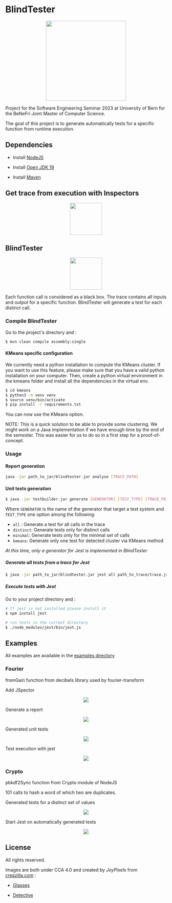 # BlindTester

<p align="center">
    <img 
    src="https://creazilla-store.fra1.digitaloceanspaces.com/emojis/46374/sunglasses-emoji-clipart-md.png" 
    width="250" 
    height="250">
</p>

Project for the Software Engineering Seminar 2023 at University of Bern for the BeNeFri Joint Master of Computer Science.

The goal of this project is to generate automatically tests for a specific function from runtime execution.

## Dependencies

- Install [NodeJS](https://nodejs.org/)

- Install [Open JDK 19](https://jdk.java.net/19/)

- Install [Maven](https://maven.apache.org/)

## Get trace from execution with Inspectors

<p align="center">
    <img 
        src="https://creazilla-store.fra1.digitaloceanspaces.com/emojis/48141/detective-emoji-clipart-md.png" 
        width="100" 
        height="100">
</p>


## BlindTester

<p align="center">
    <img 
    src="https://creazilla-store.fra1.digitaloceanspaces.com/emojis/46374/sunglasses-emoji-clipart-md.png" 
    width="100" 
    height="100">
</p>

Each function call is considered as a black box. The trace contains all inputs and output for a specific function. BlindTester will generate a test for each distinct call.

### Compile BlindTester

Go to the project's directory and : 

``` sh
$ mvn clean compile assembly:single
```

#### KMeans specific configuration
We currently need a python installation to compute the KMeans cluster. If you want to use this feature, please make sure that you have a valid python installation on your computer. Then, create a python virtual environment in the kmeans folder and install all the dependencies in the virtual env.

``` sh
$ cd kmeans
$ python3 -m venv venv
$ source venv/bin/activate
$ pip install -r requirements.txt
```

You can now use the KMeans option.

NOTE: This is a quick solution to be able to provide some clustering. We might work on a Java implementation if we have enough time by the end of the semester. This was easier for us to do so in a first step for a proof-of-concept.

### Usage 

#### Report generation

``` sh
java -jar path_to_jar/blindtester.jar analyse [TRACE_PATH]
```

#### Unit tests generation

``` sh
$ java -jar testbuilder.jar generate [GENERATOR] [TEST_TYPE] [TRACE_PATH]
```

Where `GENERATOR` is the name of the generator that target a test system and `TEST_TYPE` one option among the following:

- `all` : Generate a test for all calls in the trace
- `distinct`: Generate tests only for distinct calls
- `minimal`: Generate tests only for the minimal set of calls
- `kmeans`: Generate only one test for detected cluster via KMeans method

*At this time, only a generator for Jest is implemented in BlindTester*

##### Generate all tests from a trace for Jest

``` sh
$ java -jar path_to_jar/blindtester.jar jest all path_to_trace/trace.json
```

##### Execute tests with Jest

Go to your project directory and : 

``` sh
# If jest is not installed please install it
$ npm install jest

# run tests in the current directory
$ ./node_modules/jest/bin/jest.js
```

## Examples

All examples are available in the [examples directory](examples/)

### Fourier

fromGain function from decibels library used by fourier-transform

Add JSpector

<p align="center">
    <img 
    src="./docs/images/fourier_jspector.png">
</p>

Generate a report

<p align="center">
    <img 
    src="./docs/images/fourier_report.png">
</p>

Generated unit tests

<p align="center">
    <img 
    src="./docs/images/fourier_tests.png">
</p>

Test execution with jest

<p align="center">
    <img 
    src="./docs/images/fourier_jest.png">
</p>

### Crypto

pbkdf2Sync function from Crypto module of NodeJS

101 calls to hash a word of which two are duplicates.

Generated tests for a distinct set of values

<p align="center">
    <img 
    src="./docs/images/crypto_generation.png">
</p>

Start Jest on automatically generated tests

<p align="center">
    <img 
    src="./docs/images/crypto_jest.png">
</p>

## License

All rights reserved.

Images are both under CCA 4.0 and created by *JoyPixels* from [creazilla.com](https://creazilla.com) :

- [Glasses](https://creazilla.com/nodes/46374-sunglasses-emoji-clipart)

- [Detective](https://creazilla.com/nodes/48141-detective-emoji-clipart)
